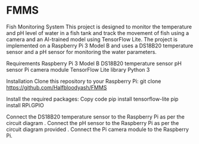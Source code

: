 # FMMS
Fish Monitoring System
This project is designed to monitor the temperature and pH level of water in a fish tank and track the movement of fish using a camera and an AI-trained model using TensorFlow Lite. The project is implemented on a Raspberry Pi 3 Model B and uses a DS18B20 temperature sensor and a pH sensor for monitoring the water parameters.

Requirements
Raspberry Pi 3 Model B
DS18B20 temperature sensor
pH sensor
Pi camera module
TensorFlow Lite library
Python 3

Installation
Clone this repository to your Raspberry Pi:
git clone https://github.com/Halfbloodyash/FMMS

Install the required packages:
Copy code
pip install tensorflow-lite
pip install RPi.GPIO

Connect the DS18B20 temperature sensor to the Raspberry Pi as per the circuit diagram .
Connect the pH sensor to the Raspberry Pi as per the circuit diagram provided .
Connect the Pi camera module to the Raspberry Pi.
